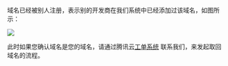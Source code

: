 域名已经被别人注册，表示别的开发商在我们系统中已经添加过该域名，如图所示：

![](https://mccdn.qcloud.com/static/img/089277406757f464bb6ceca3e57821b0/image.png)

此时如果您确认域名是您的域名，请通过腾讯云[工单系统]( http://console.qcloud.com/ticket )  联系我们，来发起取回域名的流程。